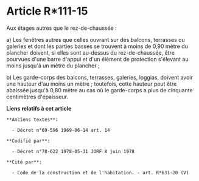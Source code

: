 # Article R*111-15

Aux étages autres que le rez-de-chaussée :

a) Les fenêtres autres que celles ouvrant sur des balcons, terrasses ou galeries et dont les parties basses se trouvent à
moins de 0,90 mètre du plancher doivent, si elles sont au-dessus du rez-de-chaussée, être pourvues d'une barre d'appui et
d'un élément de protection s'élevant au moins jusqu'à un mètre du plancher ;

b) Les garde-corps des balcons, terrasses, galeries, loggias, doivent avoir une hauteur d'au moins un mètre ; toutefois,
cette hauteur peut être abaissée jusqu'à 0,80 mètre au cas où le garde-corps a plus de cinquante centimètres d'épaisseur.

**Liens relatifs à cet article**

	**Anciens textes**:

	  - Décret n°69-596 1969-06-14 art. 14

	**Codifié par**:

	  - Décret n°78-622 1978-05-31 JORF 8 juin 1978

	**Cité par**:

	  - Code de la construction et de l'habitation. - art. R*631-20 (V)
